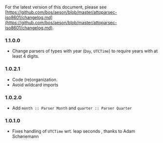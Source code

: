 For the latest version of this document, please see [https://github.com/bos/aeson/blob/master/attoparsec-iso8601/changelog.md](https://github.com/bos/aeson/blob/master/attoparsec-iso8601/changelog.md).

### 1.1.0.0

- Change parsers of types with year (`Day`, `UTCTime`) to require years with at least 4 digits.

### 1.0.2.1

* Code (re)organization.
* Avoid wildcard imports

### 1.0.2.0

* Add `month :: Parser Month` and `quarter :: Parser Quarter`

### 1.0.1.0

* Fixes handling of `UTCTime` wrt. leap seconds , thanks to Adam Schønemann
